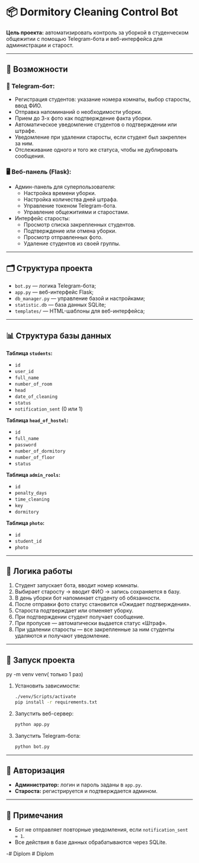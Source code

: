 # 📦 Dormitory Cleaning Control Bot

**Цель проекта:** автоматизировать контроль за уборкой в студенческом общежитии с помощью Telegram-бота и веб-интерфейса для администрации и старост.

---

## 🔧 Возможности

### 🤖 Telegram-бот:
- Регистрация студентов: указание номера комнаты, выбор старосты, ввод ФИО.
- Отправка напоминаний о необходимости уборки.
- Прием до 3-х фото как подтверждение факта уборки.
- Автоматическое уведомление студентов о подтверждении или штрафе.
- Уведомление при удалении старосты, если студент был закреплен за ним.
- Отслеживание одного и того же статуса, чтобы не дублировать сообщения.

### 🖥️ Веб-панель (Flask):
- Админ-панель для суперпользователя:
  - Настройка времени уборки.
  - Настройка количества дней штрафа.
  - Управление токеном Telegram-бота.
  - Управление общежитиями и старостами.
- Интерфейс старосты:
  - Просмотр списка закрепленных студентов.
  - Подтверждение или отмена уборки.
  - Просмотр отправленных фото.
  - Удаление студентов из своей группы.

---

## 🗂️ Структура проекта

- `bot.py` — логика Telegram-бота;
- `app.py` — веб-интерфейс Flask;
- `db_manager.py` — управление базой и настройками;
- `statistic.db` — база данных SQLite;
- `templates/` — HTML-шаблоны для веб-интерфейса;
---

## 📊 Структура базы данных

**Таблица `students`:**
- `id`
- `user_id`
- `full_name`
- `number_of_room`
- `head`
- `date_of_cleaning`
- `status`
- `notification_sent` (0 или 1)

**Таблица `head_of_hostel`:**
- `id`
- `full_name`
- `password`
- `number_of_dormitory`
- `number_of_floor`
- `status`

**Таблица `admin_rools`:**
- `id`
- `penalty_days`
- `time_cleaning`
- `key`
- `dormitory`

**Таблица `photo`:**
- `id`
- `student_id`
- `photo`

---

## 🔁 Логика работы

1. Студент запускает бота, вводит номер комнаты.
2. Выбирает старосту → вводит ФИО → запись сохраняется в базу.
3. В день уборки бот напоминает студенту об обязанности.
4. После отправки фото статус становится «Ожидает подтверждения».
5. Староста подтверждает или отменяет уборку.
6. При подтверждении студент получает сообщение.
7. При пропуске — автоматически выдается статус «Штраф».
8. При удалении старосты — все закрепленные за ним студенты удаляются и получают уведомление.

---

## 🚀 Запуск проекта
py -m venv venv( только 1 раз)

1. Установить зависимости:
   ```bash
   ./venv/Scripts/activate
   pip install -r requirements.txt
   ```

2. Запустить веб-сервер:
   ```bash
   python app.py
   ```

3. Запустить Telegram-бота:
   ```bash
   python bot.py
   ```

---

## 👤 Авторизация

- **Администратор:** логин и пароль заданы в `app.py`.
- **Староста:** регистрируется и подтверждается админом.

---

## 📌 Примечания

- Бот не отправляет повторные уведомления, если `notification_sent = 1`.
- Все действия в базе данных обрабатываются через SQLite.

-#   D i p l o m  
 #   D i p l o m  
 
